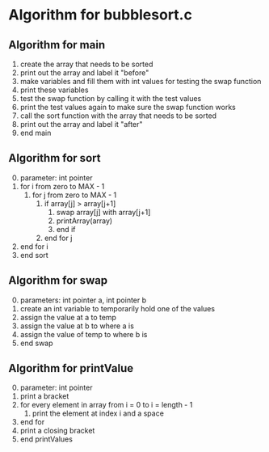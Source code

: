 # Algorithm for bubblesort.c
## Algorithm for main
1. create the array that needs to be sorted
1. print out the array and label it "before"
1. make variables and fill them with int values for testing the swap function
1. print these variables
1. test the swap function by calling it with the test values
1. print the test values again to make sure the swap function works
1. call the sort function with the array that needs to be sorted
1. print out the array and label it "after"
1. end main
## Algorithm for sort
0. parameter: int pointer
1. for i from zero to MAX - 1
    1. for j from zero to MAX - 1
        1. if array[j] > array[j+1]
            1. swap array[j] with array[j+1]
            1. printArray(array)
            1. end if
	    1. end for j
1. end for i
1. end sort
## Algorithm for swap
0. parameters: int pointer a, int pointer b
1. create an int variable to temporarily hold one of the values
1. assign the value at a to temp
1. assign the value at b to where a is
1. assign the value of temp to where b is
1. end swap
## Algorithm for printValue
0. parameter: int pointer
1. print a bracket
1. for every element in array from i = 0 to i = length - 1
    1. print the element at index i and a space
1. end for
1. print a closing bracket
1. end printValues 
